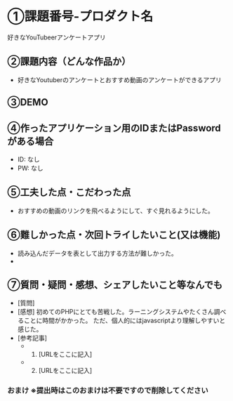 # ①課題番号-プロダクト名

好きなYouTubeerアンケートアプリ

## ②課題内容（どんな作品か）

- 好きなYoutuberのアンケートとおすすめ動画のアンケートができるアプリ

## ③DEMO

## ④作ったアプリケーション用のIDまたはPasswordがある場合

- ID: なし
- PW: なし

## ⑤工夫した点・こだわった点

- おすすめの動画のリンクを飛べるようにして、すぐ見れるようにした。  


## ⑥難しかった点・次回トライしたいこと(又は機能)

- 読み込んだデータを表として出力する方法が難しかった。
- 

## ⑦質問・疑問・感想、シェアしたいこと等なんでも

- [質問]
- [感想] 初めてのPHPにとても苦戦した。ラーニングシステムやたくさん調べることに時間がかかった。
         ただ、個人的にはjavascriptより理解しやすいと感じた。
- [参考記事]
  - 1. [URLをここに記入]
  - 2. [URLをここに記入]

### おまけ ※提出時はこのおまけは不要ですので削除してください
